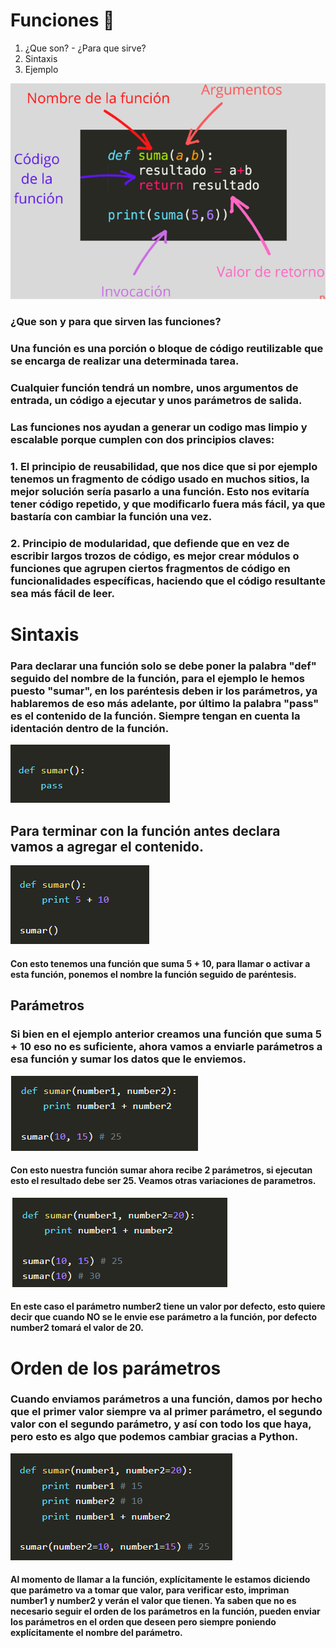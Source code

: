#  Funciones 🐍

1. ¿Que son? - ¿Para que sirve?
2. Sintaxis
3. Ejemplo

![funciones](/imagenes/funciones.png)

### ¿Que son y para que sirven las funciones?

### Una función es una porción o bloque de código reutilizable que se encarga de realizar una determinada tarea.
### Cualquier función tendrá un nombre, unos argumentos de entrada, un código a ejecutar y unos parámetros de salida.
### Las funciones nos ayudan a generar un codigo mas limpio y escalable porque cumplen con dos principios claves: 
### 1. El principio de reusabilidad, que nos dice que si por ejemplo tenemos un fragmento de código usado en muchos sitios, la mejor solución sería pasarlo a una función. Esto nos evitaría tener código repetido, y que modificarlo fuera más fácil, ya que bastaría con cambiar la función una vez.
### 2. Principio de modularidad, que defiende que en vez de escribir largos trozos de código, es mejor crear módulos o funciones que agrupen ciertos fragmentos de código en funcionalidades específicas, haciendo que el código resultante sea más fácil de leer.


# Sintaxis

### Para declarar una función solo se debe poner la palabra "def" seguido del nombre de la función, para el ejemplo le hemos puesto "sumar", en los paréntesis deben ir los parámetros, ya hablaremos de eso más adelante, por último la palabra "pass" es el contenido de la función. Siempre tengan en cuenta la identación dentro de la función.
![ejemplo](/imagenes/funciones1.png)

## Para terminar con la función antes declara vamos a agregar el contenido.
![ejemplo](/imagenes/funciones2.png)

#### Con esto tenemos una función que suma 5 + 10, para llamar o activar a esta función, ponemos el nombre la función seguido de paréntesis.

## Parámetros

### Si bien en el ejemplo anterior creamos una función que suma 5 + 10 eso no es suficiente, ahora vamos a enviarle parámetros a esa función y sumar los datos que le enviemos.
![ejemplo](/imagenes/funciones3.png)

#### Con esto nuestra función sumar ahora recibe 2 parámetros, si ejecutan esto el resultado debe ser 25. Veamos otras variaciones de parametros.

![ejemplo](/imagenes/funciones4.png)
#### En este caso el parámetro number2 tiene un valor por defecto, esto quiere decir que cuando NO se le envie ese parámetro a la función, por defecto number2 tomará el valor de 20.

# Orden de los parámetros

### Cuando enviamos parámetros a una función, damos por hecho que el primer valor siempre va al primer parámetro, el segundo valor con el segundo parámetro, y así con todo los que haya, pero esto es algo que podemos cambiar gracias a Python.
![ejemplo](/imagenes/funciones5.png)

#### Al momento de llamar a la función, explícitamente le estamos diciendo que parámetro va a tomar que valor, para verificar esto, impriman number1 y number2 y verán el valor que tienen. Ya saben que no es necesario seguir el orden de los parámetros en la función, pueden enviar los parámetros en el orden que deseen pero siempre poniendo explícitamente el nombre del parámetro.

